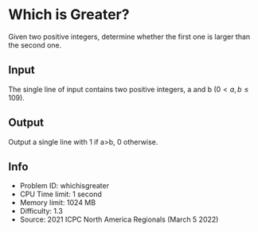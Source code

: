 # Which is Greater?

Given two positive integers, determine whether the first one is larger than the second one.

## Input

The single line of input contains two positive integers, a and b $(0<a,b≤109)$.

## Output

Output a single line with 1 if a>b, 0 otherwise.

## Info

- Problem ID: whichisgreater
- CPU Time limit: 1 second
- Memory limit: 1024 MB
- Difficulty: 1.3
- Source: 2021 ICPC North America Regionals (March 5 2022)
